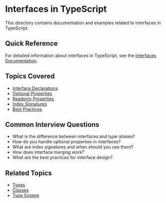 # Interfaces in TypeScript

This directory contains documentation and examples related to interfaces in TypeScript.

## Quick Reference

For detailed information about interfaces in TypeScript, see the [Interfaces Documentation](interfaces.md).

## Topics Covered
- [Interface Declarations](interfaces.md#declarations)
- [Optional Properties](interfaces.md#optional-properties)
- [Readonly Properties](interfaces.md#readonly-properties)
- [Index Signatures](interfaces.md#index-signatures)
- [Best Practices](interfaces.md#best-practices)

## Common Interview Questions
- What is the difference between interfaces and type aliases?
- How do you handle optional properties in interfaces?
- What are index signatures and when should you use them?
- How does interface merging work?
- What are the best practices for interface design?

## Related Topics
- [Types](../types/types.md)
- [Classes](../classes/classes.md)
- [Type System](../type-system/type-system.md) 